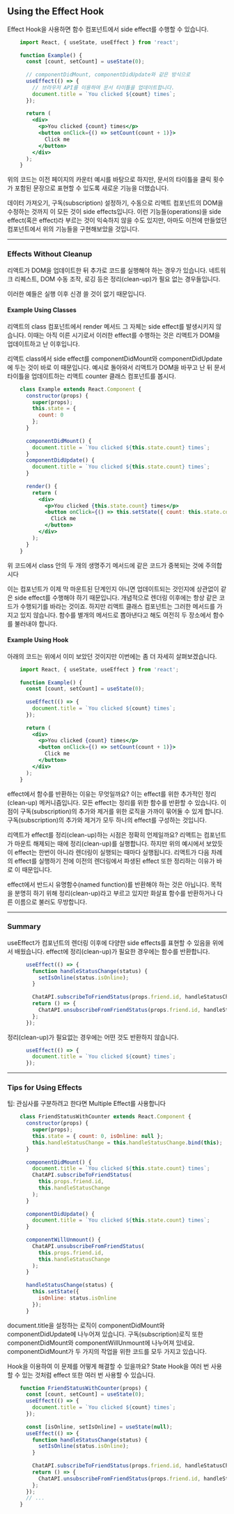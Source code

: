 ## Using the Effect Hook

Effect Hook을 사용하면 함수 컴포넌트에서 side effect를 수행할 수 있습니다.

```jsx
    import React, { useState, useEffect } from 'react';
    
    function Example() {
      const [count, setCount] = useState(0);
    
      // componentDidMount, componentDidUpdate와 같은 방식으로
      useEffect(() => {
        // 브라우저 API를 이용하여 문서 타이틀을 업데이트합니다.
        document.title = `You clicked ${count} times`;
      });
    
      return (
        <div>
          <p>You clicked {count} times</p>
          <button onClick={() => setCount(count + 1)}>
            Click me
          </button>
        </div>
      );
    }
```

위의 코드는 이전 페이지의 카운터 예시를 바탕으로 하지만, 문서의 타이틀을 클릭 횟수가 포함된 문장으로 표현할 수 있도록 새로운 기능을 더했습니다.

데이터 가져오기, 구독(subscription) 설정하기, 수동으로 리액트 컴포넌트의 DOM을 수정하는 것까지 이 모든 것이 side effects입니다. 이런 기능들(operations)을 side effect(혹은 effect)라 부르는 것이 익숙하지 않을 수도 있지만, 아마도 이전에 만들었던 컴포넌트에서 위의 기능들을 구현해보았을 것입니다.

***

### Effects Without Cleanup

리액트가 DOM을 업데이트한 뒤 추가로 코드를 실행해야 하는 경우가 있습니다. 네트워크 리퀘스트, DOM 수동 조작, 로깅 등은 정리(clean-up)가 필요 없는 경우들입니다. 

이러한 예들은 실행 이후 신경 쓸 것이 없기 때문입니다. 

#### Example Using Classes

리액트의 class 컴포넌트에서 render 메서드 그 자체는 side effect를 발생시키지 않습니다. 이때는 아직 이른 시기로서 이러한 effect를 수행하는 것은 리액트가 DOM을 업데이트하고 난 이후입니다.

리액트 class에서 side effect를 componentDidMount와 componentDidUpdate에 두는 것이 바로 이 때문입니다. 예시로 돌아와서 리액트가 DOM을 바꾸고 난 뒤 문서 타이틀을 업데이트하는 리액트 counter 클래스 컴포넌트를 봅시다.

```jsx
    class Example extends React.Component {
      constructor(props) {
        super(props);
        this.state = {
          count: 0
        };
      }
    
      componentDidMount() {
        document.title = `You clicked ${this.state.count} times`;
      }
      componentDidUpdate() {
        document.title = `You clicked ${this.state.count} times`;
      }
    
      render() {
        return (
          <div>
            <p>You clicked {this.state.count} times</p>
            <button onClick={() => this.setState({ count: this.state.count + 1 })}>
              Click me
            </button>
          </div>
        );
      }
    }
```

위 코드에서 class 안의 두 개의 생명주기 메서드에 같은 코드가 중복되는 것에 주의합시다

이는 컴포넌트가 이제 막 마운트된 단계인지 아니면 업데이트되는 것인지에 상관없이 같은 side effect를 수행해야 하기 때문입니다. 개념적으로 렌더링 이후에는 항상 같은 코드가 수행되기를 바라는 것이죠. 하지만 리액트 클래스 컴포넌트는 그러한 메서드를 가지고 있지 않습니다. 함수를 별개의 메서드로 뽑아낸다고 해도 여전히 두 장소에서 함수를 불러내야 합니다.

#### Example Using Hook

아래의 코드는 위에서 이미 보았던 것이지만 이번에는 좀 더 자세히 살펴보겠습니다.

```jsx
    import React, { useState, useEffect } from 'react';
    
    function Example() {
      const [count, setCount] = useState(0);
    
      useEffect(() => {
        document.title = `You clicked ${count} times`;
      });
    
      return (
        <div>
          <p>You clicked {count} times</p>
          <button onClick={() => setCount(count + 1)}>
            Click me
          </button>
        </div>
      );
    }
```

effect에서 함수를 반환하는 이유는 무엇일까요? 이는 effect를 위한 추가적인 정리(clean-up) 메커니즘입니다. 모든 effect는 정리를 위한 함수를 반환할 수 있습니다. 이 점이 구독(subscription)의 추가와 제거를 위한 로직을 가까이 묶어둘 수 있게 합니다. 구독(subscription)의 추가와 제거가 모두 하나의 effect를 구성하는 것입니다.

리액트가 effect를 정리(clean-up)하는 시점은 정확히 언제일까요? 리액트는 컴포넌트가 마운트 해제되는 때에 정리(clean-up)를 실행합니다. 하지만 위의 예시에서 보았듯이 effect는 한번이 아니라 렌더링이 실행되는 때마다 실행됩니다. 리액트가 다음 차례의 effect를 실행하기 전에 이전의 렌더링에서 파생된 effect 또한 정리하는 이유가 바로 이 때문입니다. 

effect에서 반드시 유명함수(named function)를 반환해야 하는 것은 아닙니다. 목적을 분명히 하기 위해 정리(clean-up)라고 부르고 있지만 화살표 함수를 반환하거나 다른 이름으로 불러도 무방합니다.


***
### Summary

useEffect가 컴포넌트의 렌더링 이후에 다양한 side effects를 표현할 수 있음을 위에서 배웠습니다. effect에 정리(clean-up)가 필요한 경우에는 함수를 반환합니다.


```jsx
      useEffect(() => {
        function handleStatusChange(status) {
          setIsOnline(status.isOnline);
        }
    
        ChatAPI.subscribeToFriendStatus(props.friend.id, handleStatusChange);
        return () => {
          ChatAPI.unsubscribeFromFriendStatus(props.friend.id, handleStatusChange);
        };
      });
```

정리(clean-up)가 필요없는 경우에는 어떤 것도 반환하지 않습니다.
    
```jsx
      useEffect(() => {
        document.title = `You clicked ${count} times`;
      });
```

***

### Tips for Using Effects

팁: 관심사를 구분하려고 한다면 Multiple Effect를 사용합니다

```jsx
    class FriendStatusWithCounter extends React.Component {
      constructor(props) {
        super(props);
        this.state = { count: 0, isOnline: null };
        this.handleStatusChange = this.handleStatusChange.bind(this);
      }
    
      componentDidMount() {
        document.title = `You clicked ${this.state.count} times`;
        ChatAPI.subscribeToFriendStatus(
          this.props.friend.id,
          this.handleStatusChange
        );
      }
    
      componentDidUpdate() {
        document.title = `You clicked ${this.state.count} times`;
      }
    
      componentWillUnmount() {
        ChatAPI.unsubscribeFromFriendStatus(
          this.props.friend.id,
          this.handleStatusChange
        );
      }
    
      handleStatusChange(status) {
        this.setState({
          isOnline: status.isOnline
        });
      }
```

document.title을 설정하는 로직이 componentDidMount와 componentDidUpdate에 나누어져 있습니다. 구독(subscription)로직 또한 componentDidMount와 componentWillUnmount에 나누어져 있네요. componentDidMount가 두 가지의 작업을 위한 코드를 모두 가지고 있습니다.

Hook을 이용하여 이 문제를 어떻게 해결할 수 있을까요? State Hook을 여러 번 사용할 수 있는 것처럼 effect 또한 여러 번 사용할 수 있습니다.

```jsx
    function FriendStatusWithCounter(props) {
      const [count, setCount] = useState(0);
      useEffect(() => {
        document.title = `You clicked ${count} times`;
      });
    
      const [isOnline, setIsOnline] = useState(null);
      useEffect(() => {
        function handleStatusChange(status) {
          setIsOnline(status.isOnline);
        }
    
        ChatAPI.subscribeToFriendStatus(props.friend.id, handleStatusChange);
        return () => {
          ChatAPI.unsubscribeFromFriendStatus(props.friend.id, handleStatusChange);
        };
      });
      // ...
    }
```


